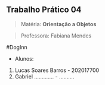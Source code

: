 ## Trabalho Prático 04 

> Matéria: **Orientação a Objetos** 

>Professora: Fabiana Mendes

#DogInn

- Alunos:
1. Lucas Soares Barros - 202017700
2. Gabriel ............. - ..........

